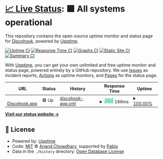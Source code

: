 # [📈 Live Status](https://discohook.github.io/statuspage): <!--live status--> **🟩 All systems operational**

This repository contains the open-source uptime monitor and status page for [Discohook](discohook.app), powered by [Upptime](https://github.com/upptime/upptime).

[![Uptime CI](https://github.com/discohook/statuspage/workflows/Uptime%20CI/badge.svg)](https://github.com/discohook/statuspage/actions?query=workflow%3A%22Uptime+CI%22)
[![Response Time CI](https://github.com/discohook/statuspage/workflows/Response%20Time%20CI/badge.svg)](https://github.com/discohook/statuspage/actions?query=workflow%3A%22Response+Time+CI%22)
[![Graphs CI](https://github.com/discohook/statuspage/workflows/Graphs%20CI/badge.svg)](https://github.com/discohook/statuspage/actions?query=workflow%3A%22Graphs+CI%22)
[![Static Site CI](https://github.com/discohook/statuspage/workflows/Static%20Site%20CI/badge.svg)](https://github.com/discohook/statuspage/actions?query=workflow%3A%22Static+Site+CI%22)
[![Summary CI](https://github.com/discohook/statuspage/workflows/Summary%20CI/badge.svg)](https://github.com/discohook/statuspage/actions?query=workflow%3A%22Summary+CI%22)

With [Upptime](https://upptime.js.org), you can get your own unlimited and free uptime monitor and status page, powered entirely by a GitHub repository. We use [Issues](https://github.com/discohook/statuspage/issues) as incident reports, [Actions](https://github.com/discohook/statuspage/actions) as uptime monitors, and [Pages](https://discohook.github.io/statuspage) for the status page.

<!--start: status pages-->
<!-- This summary is generated by Upptime (https://github.com/upptime/upptime) -->
<!-- Do not edit this manually, your changes will be overwritten -->
<!-- prettier-ignore -->
| URL | Status | History | Response Time | Uptime |
| --- | ------ | ------- | ------------- | ------ |
| <img alt="" src="https://icons.duckduckgo.com/ip3/discohook.app.ico" height="13"> [Discohook.app](https://discohook.app) | 🟩 Up | [discohook-app.yml](https://github.com/discohook/statuspage/commits/HEAD/history/discohook-app.yml) | <details><summary><img alt="Response time graph" src="./graphs/discohook-app/response-time-week.png" height="20"> 166ms</summary><br><a href="https://discohook.github.io/statuspage/history/discohook-app"><img alt="Response time 200" src="https://img.shields.io/endpoint?url=https%3A%2F%2Fraw.githubusercontent.com%2Fdiscohook%2Fstatuspage%2FHEAD%2Fapi%2Fdiscohook-app%2Fresponse-time.json"></a><br><a href="https://discohook.github.io/statuspage/history/discohook-app"><img alt="24-hour response time 158" src="https://img.shields.io/endpoint?url=https%3A%2F%2Fraw.githubusercontent.com%2Fdiscohook%2Fstatuspage%2FHEAD%2Fapi%2Fdiscohook-app%2Fresponse-time-day.json"></a><br><a href="https://discohook.github.io/statuspage/history/discohook-app"><img alt="7-day response time 166" src="https://img.shields.io/endpoint?url=https%3A%2F%2Fraw.githubusercontent.com%2Fdiscohook%2Fstatuspage%2FHEAD%2Fapi%2Fdiscohook-app%2Fresponse-time-week.json"></a><br><a href="https://discohook.github.io/statuspage/history/discohook-app"><img alt="30-day response time 200" src="https://img.shields.io/endpoint?url=https%3A%2F%2Fraw.githubusercontent.com%2Fdiscohook%2Fstatuspage%2FHEAD%2Fapi%2Fdiscohook-app%2Fresponse-time-month.json"></a><br><a href="https://discohook.github.io/statuspage/history/discohook-app"><img alt="1-year response time 200" src="https://img.shields.io/endpoint?url=https%3A%2F%2Fraw.githubusercontent.com%2Fdiscohook%2Fstatuspage%2FHEAD%2Fapi%2Fdiscohook-app%2Fresponse-time-year.json"></a></details> | <details><summary><a href="https://discohook.github.io/statuspage/history/discohook-app">100.00%</a></summary><a href="https://discohook.github.io/statuspage/history/discohook-app"><img alt="All-time uptime 100.00%" src="https://img.shields.io/endpoint?url=https%3A%2F%2Fraw.githubusercontent.com%2Fdiscohook%2Fstatuspage%2FHEAD%2Fapi%2Fdiscohook-app%2Fuptime.json"></a><br><a href="https://discohook.github.io/statuspage/history/discohook-app"><img alt="24-hour uptime 100.00%" src="https://img.shields.io/endpoint?url=https%3A%2F%2Fraw.githubusercontent.com%2Fdiscohook%2Fstatuspage%2FHEAD%2Fapi%2Fdiscohook-app%2Fuptime-day.json"></a><br><a href="https://discohook.github.io/statuspage/history/discohook-app"><img alt="7-day uptime 100.00%" src="https://img.shields.io/endpoint?url=https%3A%2F%2Fraw.githubusercontent.com%2Fdiscohook%2Fstatuspage%2FHEAD%2Fapi%2Fdiscohook-app%2Fuptime-week.json"></a><br><a href="https://discohook.github.io/statuspage/history/discohook-app"><img alt="30-day uptime 100.00%" src="https://img.shields.io/endpoint?url=https%3A%2F%2Fraw.githubusercontent.com%2Fdiscohook%2Fstatuspage%2FHEAD%2Fapi%2Fdiscohook-app%2Fuptime-month.json"></a><br><a href="https://discohook.github.io/statuspage/history/discohook-app"><img alt="1-year uptime 100.00%" src="https://img.shields.io/endpoint?url=https%3A%2F%2Fraw.githubusercontent.com%2Fdiscohook%2Fstatuspage%2FHEAD%2Fapi%2Fdiscohook-app%2Fuptime-year.json"></a></details>

<!--end: status pages-->

[**Visit our status website →**](https://discohook.github.io/statuspage)

## 📄 License

- Powered by: [Upptime](https://github.com/upptime/upptime)
- Code: [MIT](./LICENSE) © [Anand Chowdhary](https://anandchowdhary.com), supported by [Pabio](https://pabio.com)
- Data in the `./history` directory: [Open Database License](https://opendatacommons.org/licenses/odbl/1-0/)
